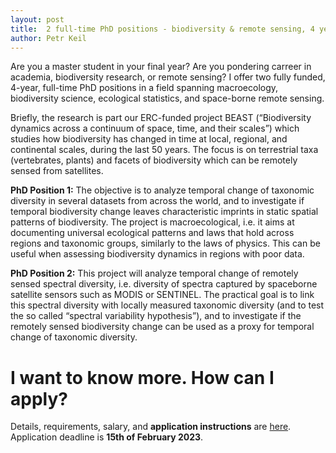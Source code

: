 ```yaml
---
layout: post
title:  2 full-time PhD positions - biodiversity & remote sensing, 4 years, starting Oct 2023
author: Petr Keil
---
```


Are you a master student in your final year? Are you pondering carreer in academia, biodiversity research, or remote sensing? I offer two fully funded, 4-year, full-time PhD positions in a field spanning macroecology, biodiversity science, ecological statistics, and space-borne remote sensing.

Briefly, the research is part our ERC-funded project BEAST (“Biodiversity dynamics across a continuum of space, time, and their scales”) which studies how biodiversity has changed in time at local, regional, and continental scales, during the last 50 years. The focus is on terrestrial taxa (vertebrates, plants) and facets of biodiversity which can be remotely sensed from satellites.

**PhD Position 1:** The objective is to analyze temporal change of taxonomic diversity in several datasets from across the world, and to investigate if temporal biodiversity change leaves characteristic imprints in static spatial patterns of biodiversity. The project is macroecological, i.e. it aims at documenting universal ecological patterns and laws that hold across regions and taxonomic groups, similarly to the laws of physics. This can be useful when assessing biodiversity dynamics in regions with poor data.

**PhD Position 2:** This project will analyze temporal change of remotely sensed spectral diversity, i.e. diversity of spectra captured by spaceborne satellite sensors such as MODIS or SENTINEL. The practical goal is to link this spectral diversity with locally measured taxonomic diversity (and to test the so called “spectral variability hypothesis”), and to investigate if the remotely sensed biodiversity change can be used as a proxy for temporal change of taxonomic diversity.

# I want to know more. How can I apply? 

Details, requirements, salary, and **application instructions** are [here](https://raw.githubusercontent.com/petrkeil/petrkeil.github.io/gh-pages/pdfs/jobs/PhD_Keil_CZU_2023.pdf). Application deadline is **15th of February 2023**.





